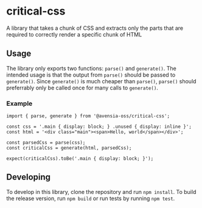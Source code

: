 # critical-css

A library that takes a chunk of CSS and extracts only the parts that are required to correctly render a specific chunk of HTML

## Usage

The library only exports two functions: `parse()` and `generate()`. The intended usage is that the output from `parse()` should be passed to `generate()`. Since `generate()` is much cheaper than `parse()`, `parse()` should preferrably only be called once for many calls to `generate()`.

### Example
```
import { parse, generate } from '@avensia-oss/critical-css';

const css = '.main { display: block; } .unused { display: inline }';
const html = '<div class="main"><span>Hello, world</span></div>';

const parsedCss = parse(css);
const criticalCss = generate(html, parsedCss);

expect(criticalCss).toBe('.main { display: block; }');
```

## Developing

To develop in this library, clone the repository and run `npm install`. To build the release version, run `npm build` or run tests by running `npm test`.
